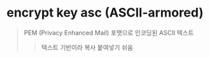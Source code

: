 # encrypt key asc (ASCII-armored)

> PEM (Privacy Enhanced Mail) 포맷으로 인코딩된 ASCII 텍스트
>
> > 텍스트 기반이라 복사 붙여넣기 쉬움
